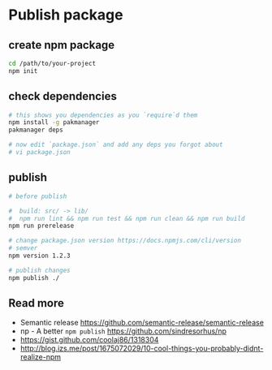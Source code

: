# Publish package

## create npm package
```sh
cd /path/to/your-project
npm init
```

## check dependencies
```sh
# this shows you dependencies as you `require`d them
npm install -g pakmanager
pakmanager deps

# now edit `package.json` and add any deps you forgot about
# vi package.json
```

## publish
```sh
# before publish

#  build: src/ -> lib/
#  npm run lint && npm run test && npm run clean && npm run build
npm run prerelease

# change package.json version https://docs.npmjs.com/cli/version
# semver
npm version 1.2.3

# publish changes
npm publish ./
```

## Read more
- Semantic release https://github.com/semantic-release/semantic-release
- np - A better `npm publish` https://github.com/sindresorhus/np
- https://gist.github.com/coolaj86/1318304
- http://blog.izs.me/post/1675072029/10-cool-things-you-probably-didnt-realize-npm
